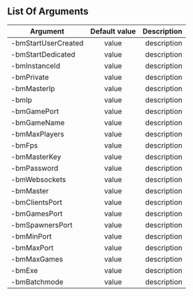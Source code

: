 ## List Of Arguments

| Argument       | Default value| Description|
| -------------  |:-------------:| -----:|
| -bmStartUserCreated | value | description|
| -bmStartDedicated | value | description|
| -bmInstanceId | value | description|
| -bmPrivate | value | description|
| -bmMasterIp | value | description|
| -bmIp | value | description|
| -bmGamePort | value | description|
| -bmGameName | value | description|
| -bmMaxPlayers| value | description|
| -bmFps| value | description|
| -bmMasterKey | value | description|
| -bmPassword | value | description|
| -bmWebsockets | value | description|
| -bmMaster | value | description|
| -bmClientsPort | value | description|
| -bmGamesPort | value | description|
| -bmSpawnersPort | value | description|
| -bmMinPort | value | description|
| -bmMaxPort | value | description|
| -bmMaxGames| value | description|
| -bmExe | value | description|
| -bmBatchmode | value | description|